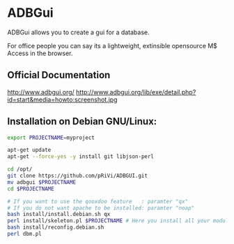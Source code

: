 # ADBGui

ADBGui allows you to create a gui for a database. 

For office people you can say its a lightweight, extinsible opensource  M$ Access in the browser.


## Official Documentation
http://www.adbgui.org/
http://www.adbgui.org/lib/exe/detail.php?id=start&media=howto:screenshot.jpg



## Installation on Debian GNU/Linux:

```bash
export PROJECTNAME=myproject

apt-get update
apt-get --force-yes -y install git libjson-perl

cd /opt/
git clone https://github.com/pRiVi/ADBGUI.git
mv adbgui $PROJECTNAME
cd $PROJECTNAME

# If you want to use the qooxdoo feature   : paramter "qx"
# If you do not want apache to be installed: paramter "noap"
bash install/install.debian.sh qx
perl install/skeleton.pl $PROJECTNAME # Here you install all your modules, or a skeleton for a new project
bash install/reconfig.debian.sh
perl dbm.pl
```

